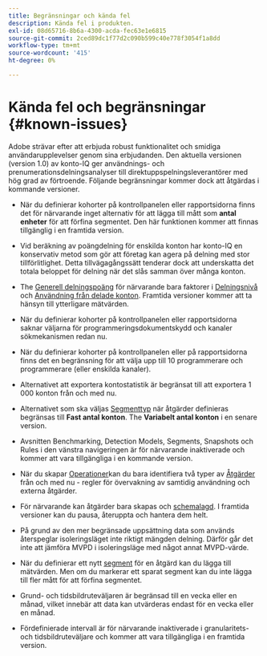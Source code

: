 ```yaml
---
title: Begränsningar och kända fel
description: Kända fel i produkten.
exl-id: 08d65716-8b6a-4300-acda-fec63e1e6815
source-git-commit: 2ced89dc1f77d2c090b599c40e778f3054f1a8dd
workflow-type: tm+mt
source-wordcount: '415'
ht-degree: 0%

---
```


# Kända fel och begränsningar {#known-issues}

Adobe strävar efter att erbjuda robust funktionalitet och smidiga användarupplevelser genom sina erbjudanden. Den aktuella versionen (version 1.0) av konto-IQ ger användnings- och prenumerationsdelningsanalyser till direktuppspelningsleverantörer med hög grad av förtroende. Följande begränsningar kommer dock att åtgärdas i kommande versioner.

* När du definierar kohorter på kontrollpanelen eller rapportsidorna finns det för närvarande inget alternativ för att lägga till mått som **antal enheter** för att förfina segmentet. Den här funktionen kommer att finnas tillgänglig i en framtida version.

* Vid beräkning av poängdelning för enskilda konton har konto-IQ en konservativ metod som gör att företag kan agera på delning med stor tillförlitlighet. Detta tillvägagångssätt tenderar dock att underskatta det totala beloppet för delning när det slås samman över många konton.

* The [Generell delningspoäng](/help/accountiq/dashboard.md#overall-sharing-score) för närvarande bara faktorer i [Delningsnivå](/help/accountiq/dashboard.md#sharing-level) och [Användning från delade konton](/help/accountiq/dashboard.md#usage-from-shared-accounts). Framtida versioner kommer att ta hänsyn till ytterligare mätvärden.

* När du definierar kohorter på kontrollpanelen eller rapportsidorna saknar väljarna för programmeringsdokumentskydd och kanaler sökmekanismen redan nu.

* När du definierar kohorter på kontrollpanelen eller på rapportsidorna finns det en begränsning för att välja upp till 10 programmerare och programmerare (eller enskilda kanaler).

* Alternativet att exportera kontostatistik är begränsat till att exportera 1 000 konton från och med nu.

* Alternativet som ska väljas [Segmenttyp](#segment-type) när åtgärder definieras begränsas till **Fast antal konton**. The **Variabelt antal konton** i en senare version.

* Avsnitten Benchmarking, Detection Models, Segments, Snapshots och Rules i den vänstra navigeringen är för närvarande inaktiverade och kommer att vara tillgängliga i en kommande version.

* När du skapar [Operationer](/help/accountiq/operation-affecting-user-segment.md)kan du bara identifiera två typer av [Åtgärder](/help/accountiq/operation-affecting-user-segment.md) från och med nu - regler för övervakning av samtidig användning och externa åtgärder.

* För närvarande kan åtgärder bara skapas och [schemalagd](/help/accountiq/operation-affecting-user-segment.md#action). I framtida versioner kan du pausa, återuppta och hantera dem helt.

* På grund av den mer begränsade uppsättning data som används återspeglar isoleringsläget inte riktigt mängden delning. Därför går det inte att jämföra MVPD i isoleringsläge med något annat MVPD-värde. <!--do we need to separate out this limitation, which is from a different persona i.e. only for Programmer persona?-->

* När du definierar ett nytt [segment](/help/accountiq/segments-timeframe.md) för en åtgärd kan du lägga till mätvärden. Men om du markerar ett sparat segment kan du inte lägga till fler mått för att förfina segmentet.

* Grund- och tidsbildruteväljaren är begränsad till en vecka eller en månad, vilket innebär att data kan utvärderas endast för en vecka eller en månad.

* Fördefinierade intervall är för närvarande inaktiverade i granularitets- och tidsbildruteväljare och kommer att vara tillgängliga i en framtida version.
